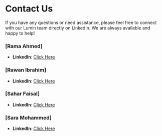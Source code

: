 # Contact Us 
If you have any questions or need assistance, please feel free to connect with our Lumin team directly on LinkedIn. We are always available and happy to help!

### [Rama Ahmed]
- **LinkedIn**: [Click Here](https://www.linkedin.com/in/rama-alsafry-966ab52b4?utm_source=share&utm_campaign=share_via&utm_content=profile&utm_medium=ios_app)



### [Rawan Ibrahim]
- **LinkedIn**: [ Click Here](https://www.linkedin.com/in/rawan-i-alshayib-a6ba17212?utm_source=share&utm_campaign=share_via&utm_content=profile&utm_medium=ios_app)


### [Sahar Faisal]
- **LinkedIn**: [Click Here](https://www.linkedin.com/in/saharaljamani?utm_source=share&utm_campaign=share_via&utm_content=profile&utm_medium=ios_app)


  
### [Sara Mohammed]
- **LinkedIn**: [Click Here](https://www.linkedin.com/in/saraalturk-591197237?utm_source=share&utm_campaign=share_via&utm_content=profile&utm_medium=ios_app)

